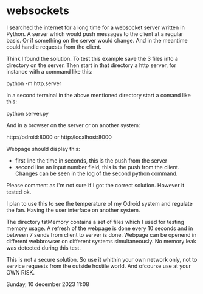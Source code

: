 # websockets

I searched the internet for a long time for a websocket server written in Python. A server which would push messages to the client at a regular basis. Or if something on the server would change. And in the meantime could handle requests from the client.

Think I found the solution. To test this example save the 3 files into a directory on the server. Then start in that directory a http server, for instance with a command like this:

python -m http.server

In a second terminal in the above mentioned directory start a comand like this:

python server.py

And in a browser on the server or on another system:

http://odroid:8000 or http:/localhost:8000

Webpage should display this:

- first line the time in seconds, this is the push from the server
- second line an input number field, this is the push from the client. Changes can be seen in the log of the second python command.

Please comment as I'm not sure if I got the correct solution. However it tested ok.

I plan to use this to see the temperature of my Odroid system and regulate the fan. Having the user interface on another system.

The directory tstMemory contains a set of files which I used for testing memory usage. A refresh of the webpage is done every 10 seconds and in between 7 sends from client to server is done. Webpage can be openend in different webbrowser on different systems simultaneously. No memory leak was detected during this test.

This is not a secure solution. So use it whithin your own network only, not to service requests from the outside hostile world. And ofcourse use at your OWN RISK.

Sunday, 10 december 2023 11:08
